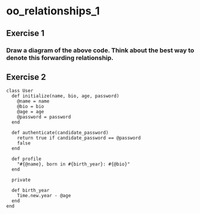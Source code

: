 # oo_relationships_1
## Exercise 1
### Draw a diagram of the above code. Think about the best way to denote this forwarding relationship.

## Exercise 2
``` 
class User
  def initialize(name, bio, age, password)
    @name = name
    @bio = bio
    @age = age
    @password = password
  end

  def authenticate(candidate_password)
    return true if candidate_password == @password
    false
  end

  def profile
    "#{@name}, born in #{birth_year}: #{@bio}"
  end

  private

  def birth_year
    Time.new.year - @age
  end
end
```